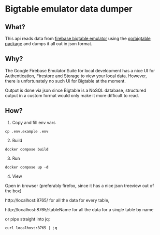 # Bigtable emulator data dumper

## What?

This api reads data from [firebase bigtable emulator](https://cloud.google.com/bigtable/docs/emulator) using the [go/bigtable package](https://pkg.go.dev/cloud.google.com/go/bigtable) and dumps it all out in json format.

## Why?

The Google Firebase Emulator Suite for local development has a nice UI for Authentication, Firestore and Storage to view your local data. However, there is unfortunately no such UI for Bigtable at the moment.

Output is done via json since Bigtable is a NoSQL database, structured output in a custom format would only make it more difficult to read.

## How?

1. Copy and fill env vars

`cp .env.example .env`

2. Build

`docker compose build`

3. Run

`docker compose up -d`

4. View

Open in browser (preferably firefox, since it has a nice json treeview out of the box)

http://localhost:8765/ for all the data for every table,

http://localhost:8765/:tableName for all the data for a single table by name

or pipe straight into jq:

`curl localhost:8765 | jq`
